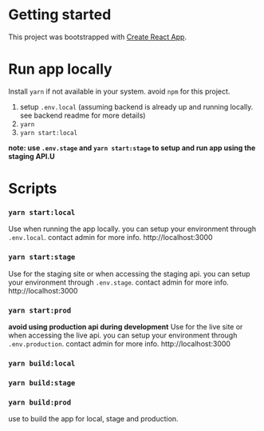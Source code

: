 # Getting started

This project was bootstrapped with
[Create React App](https://github.com/facebook/create-react-app).

# Run app locally

Install `yarn` if not available in your system. avoid `npm` for this project.

1. setup `.env.local` (assuming backend is already up and running locally. see backend readme for more details)
2. `yarn`
3. `yarn start:local`

**note: use `.env.stage` and `yarn start:stage` to setup and run app using the staging API.U**

# Scripts

### `yarn start:local`

Use when running the app locally. you can setup your environment through `.env.local`.
contact admin for more info. http://localhost:3000

### `yarn start:stage`

Use for the staging site or when accessing the staging api. you can setup your environment
through `.env.stage`. contact admin for more info. http://localhost:3000

### `yarn start:prod`

**avoid using production api during development** Use for the live site or when accessing
the live api. you can setup your environment through `.env.production`. contact admin for
more info. http://localhost:3000

### `yarn build:local`

### `yarn build:stage`

### `yarn build:prod`

use to build the app for local, stage and production.
